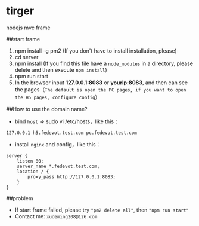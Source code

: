 # tirger
nodejs mvc frame

##start frame
1. npm install -g pm2 (If you don't have to install installation, please)
2. cd server
3. npm install (If you find this file have a `node_modules` in a directory, please delete and then execute `npm install`)
3. npm run start
4. In the browser input **127.0.0.1:8083** or **yourIp:8083**, and then can see the pages（`The default is open the PC pages, if you want to open the H5 pages, configure config`）

##How to use the domain name?
* bind `host` => sudo vi /etc/hosts，like this：

```
127.0.0.1 h5.fedevot.test.com pc.fedevot.test.com
```
* install `nginx` and config，like this：

```
server {
    listen 80;
    server_name *.fedevot.test.com;
    location / {
        proxy_pass http://127.0.0.1:8083;
    }
}
```

##problem
* If start frame failed, please try `"pm2 delete all"`, then `"npm run start"`
* Contact me: `xudeming208@126.com`
